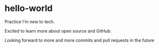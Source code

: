 # hello-world
Practice 
I'm new to tech. 


Excited to learn more about open source and GitHub.


Looking forward to more and more commits and pull requests in the future 
